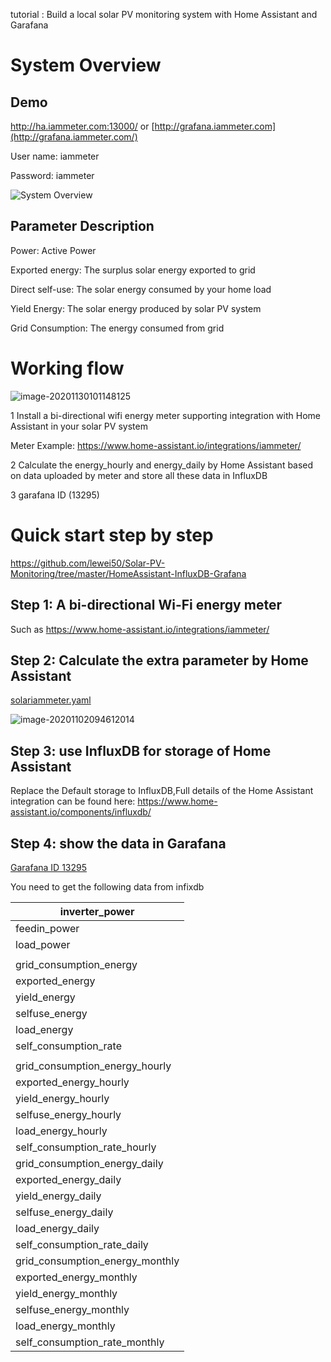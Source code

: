 
tutorial : Build a local solar PV monitoring system with Home Assistant and Garafana

# System Overview

## Demo

http://ha.iammeter.com:13000/ or [http://grafana.iammeter.com](http://grafana.iammeter.com/)

User name: iammeter

Password: iammeter

![System Overview](https://leweidoc.oss-cn-hangzhou.aliyuncs.com/lewei50/img/iammeter/tmpliu/tmp1.jpg)

## Parameter Description 

Power: Active Power

Exported energy: The surplus solar energy exported to grid

Direct self-use: The solar energy consumed by your home load

Yield Energy: The solar energy produced by solar PV system

Grid Consumption: The energy consumed from grid





# Working flow



![image-20201130101148125](https://leweidoc.oss-cn-hangzhou.aliyuncs.com/lewei50/img/iammeter/tmpliu/tmpimage-20201130101148125.png)


1 Install a bi-directional wifi energy meter supporting integration with Home Assistant in your solar PV system

Meter Example: https://www.home-assistant.io/integrations/iammeter/


2 Calculate the energy_hourly and energy_daily by Home Assistant based on data uploaded by meter and store all these data in InfluxDB

3 garafana ID (13295)


# Quick start step by step

https://github.com/lewei50/Solar-PV-Monitoring/tree/master/HomeAssistant-InfluxDB-Grafana


## Step 1:  A bi-directional Wi-Fi energy meter

Such as https://www.home-assistant.io/integrations/iammeter/

## Step 2: Calculate the extra parameter by Home Assistant

[solariammeter.yaml](solariammeter.yaml)

![image-20201102094612014](https://leweidoc.oss-cn-hangzhou.aliyuncs.com/lewei50/img/iammeter/tmpliu/tmpimage-20201102094612014.png)

## Step 3: use InfluxDB for storage of Home Assistant

Replace the Default storage to InfluxDB,Full details of the Home Assistant integration can be found here: https://www.home-assistant.io/components/influxdb/

## Step 4: show the data in Garafana

[Garafana ID 13295](https://grafana.com/grafana/dashboards/13295?src=twitter.com&mdm=social&cnt=buffera6a03&camp=buffer&pg=prod-ent&plcmt=contact-banner)



You need to get the following data from infixdb

| inverter_power                  |
| ------------------------------- |
| feedin_power                    |
| load_power                      |
|                                 |
| grid_consumption_energy         |
| exported_energy                 |
| yield_energy                    |
| selfuse_energy                  |
| load_energy                     |
| self_consumption_rate           |
|                                 |
| grid_consumption_energy_hourly  |
| exported_energy_hourly          |
| yield_energy_hourly             |
| selfuse_energy_hourly           |
| load_energy_hourly              |
| self_consumption_rate_hourly    |
| grid_consumption_energy_daily   |
| exported_energy_daily           |
| yield_energy_daily              |
| selfuse_energy_daily            |
| load_energy_daily               |
| self_consumption_rate_daily     |
| grid_consumption_energy_monthly |
| exported_energy_monthly         |
| yield_energy_monthly            |
| selfuse_energy_monthly          |
| load_energy_monthly             |
| self_consumption_rate_monthly   |
